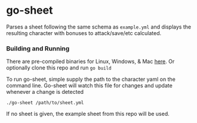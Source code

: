 # go-sheet

Parses a sheet following the same schema as `example.yml` and displays the resulting character with
bonuses to attack/save/etc calculated.

### Building and Running

There are pre-compiled binaries for Linux, Windows, & Mac
[here](https://github.com/nicjohnson145/go-sheet/releases/latest). Or optionally clone this repo and
run `go build`

To run go-sheet, simple supply the path to the character yaml on the command line. Go-sheet will
watch this file for changes and update whenever a change is detected

```
./go-sheet /path/to/sheet.yml
```

If no sheet is given, the example sheet from this repo will be used.


